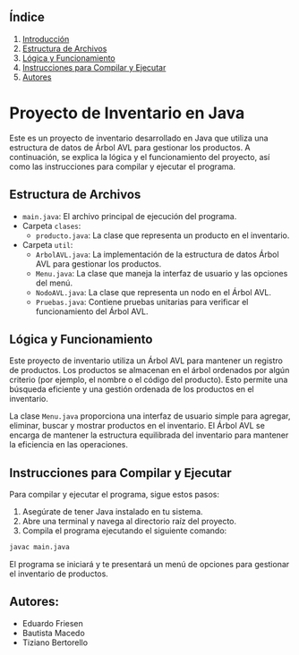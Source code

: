 ## Índice

1. [Introducción](#proyecto-de-inventario-en-java)
2. [Estructura de Archivos](#estructura-de-archivos)
3. [Lógica y Funcionamiento](#lógica-y-funcionamiento)
4. [Instrucciones para Compilar y Ejecutar](#instrucciones-para-compilar-y-ejecutar)
5. [Autores](#autores)

# Proyecto de Inventario en Java

Este es un proyecto de inventario desarrollado en Java que utiliza una estructura de datos de Árbol AVL para gestionar los productos. A continuación, se explica la lógica y el funcionamiento del proyecto, así como las instrucciones para compilar y ejecutar el programa.

## Estructura de Archivos

- `main.java`: El archivo principal de ejecución del programa.
- Carpeta `clases`:
  - `producto.java`: La clase que representa un producto en el inventario.
- Carpeta `util`:
  - `ArbolAVL.java`: La implementación de la estructura de datos Árbol AVL para gestionar los productos.
  - `Menu.java`: La clase que maneja la interfaz de usuario y las opciones del menú.
  - `NodoAVL.java`: La clase que representa un nodo en el Árbol AVL.
  - `Pruebas.java`: Contiene pruebas unitarias para verificar el funcionamiento del Árbol AVL.

## Lógica y Funcionamiento

Este proyecto de inventario utiliza un Árbol AVL para mantener un registro de productos. Los productos se almacenan en el árbol ordenados por algún criterio (por ejemplo, el nombre o el código del producto). Esto permite una búsqueda eficiente y una gestión ordenada de los productos en el inventario.

La clase `Menu.java` proporciona una interfaz de usuario simple para agregar, eliminar, buscar y mostrar productos en el inventario. El Árbol AVL se encarga de mantener la estructura equilibrada del inventario para mantener la eficiencia en las operaciones.

## Instrucciones para Compilar y Ejecutar

Para compilar y ejecutar el programa, sigue estos pasos:

1. Asegúrate de tener Java instalado en tu sistema.
2. Abre una terminal y navega al directorio raíz del proyecto.
3. Compila el programa ejecutando el siguiente comando:

```bash
javac main.java
```

El programa se iniciará y te presentará un menú de opciones para gestionar el inventario de productos.

## Autores:
- Eduardo Friesen
- Bautista Macedo
- Tiziano Bertorello 

